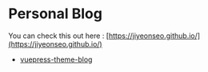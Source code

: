 # Personal Blog

You can check this out here : [https://jiyeonseo.github.io/](https://jiyeonseo.github.io/)

- [vuepress-theme-blog](https://github.com/vuepressjs/vuepress-theme-blog) 